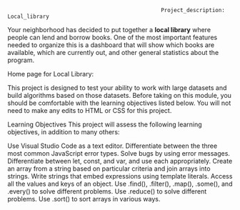                                                     Project_description: Local_library                                                          
                                                                                                                  
Your neighborhood has decided to put together a **local library** where people can lend and borrow books. One of the most important features needed to organize this is a dashboard that will show which books are available, which are currently out, and other general statistics about the program.

Home page for Local Library:

This project is designed to test your ability to work with large datasets and build algorithms based on those datasets. Before taking on this module, you should be comfortable with the learning objectives listed below. You will not need to make any edits to HTML or CSS for this project.

Learning Objectives This project will assess the following learning objectives, in addition to many others:

Use Visual Studio Code as a text editor. Differentiate between the three most common JavaScript error types. Solve bugs by using error messages. Differentiate between let, const, and var, and use each appropriately. Create an array from a string based on particular criteria and join arrays into strings. Write strings that embed expressions using template literals. Access all the values and keys of an object. Use .find(), .filter(), .map(), .some(), and .every() to solve different problems. Use .reduce() to solve different problems. Use .sort() to sort arrays in various ways.

